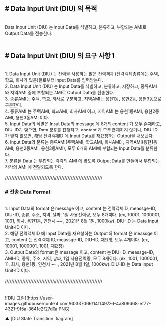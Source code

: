 
<h2># Data Input Unit (DIU) 의 목적</h2><br>
Data Input Unit (DIU) 는 Input Data를 식별하고, 분류하고, 부합되는 AMI로 Output Data를 전송한다.<br><br>
<h2># Data Input Unit (DIU) 의 요구 사항 1</h2><br>
1. Data Input Unit (DIU) 는 전력을 사용하는 많은 전력객체 (전력객체종류에는 주택, 학교, 회사가 있음)들로부터 Input Data를 입력받는다.<br>
2. Data Input Unit (DIU) 는 Input Data를 식별하고, 분류하고, 저장하고, 종류AMI 와 지역AMI 중에 부합되는 AMI로 Output Data를 전송한다.<br>
3. 종류AMI는 주택, 학교, 회사로 구분하고, 지역AMI는 용현1동, 용현2동, 용현3동으로 구분한다.<br>
4. 종류AMI 는 주택AMI, 학교AMI, 회사AMI 이고, 지역AMI 는 용현1동AMI, 용현2동AMI, 용현3동AMI 이다.<br>
5. Input Data의 식별은 Input Data의 message 에 8개의 content 가 모두 존재하고, DIU-ID가 맞으면, Data 분류를 진행하고, content 가 모두 존재하지 않거나, DIU-ID가 맞지 않으면, 해당 전력객체ID 에 Input Data를 재요청하는 Output을 내보낸다.<br>
6. Input Data의 분류는 종류AMI(주택AMI, 학교AMI, 회사AMI) , 지역AMI(용현1동AMI, 용현2동AMI, 용현3동AMI), 모두 6개의 AMI에 부합되는 Input Data를 분류한다.<br>
7. 분류된 Data 는 부합되는 각각의 AMI 에 맞도록 Output Data를 만들어서 부합되는 각각의 AMI 에 전달되도록 한다.<br><br>
//////////////////////////////////////////////////////////////<br>
<h3># 전송 Data Format</h3><br>
1. Input Data의 format 은 message 이고, content 는 전력객체ID, meassge-ID, DIU-ID, 종류, 주소, 지역, 날짜, 1일 사용전력량, 모두 8개이다. (ex, 10001, 1000001, 1001, 회사, 용현1동, 인천시 ~~ , 2021년 8월 1일, 1000kw). DIU-ID 는 Data Input Unit-ID 이다.<br>
2. 해당 전력객체ID 에 Input Data를 재요청하는 Output 의 format 은 meassge 이고, content 는 전력객체 ID, meassge-ID, DIU-ID, 재요청, 모두 4개이다. (ex, 10001, 1000001, 1001, 재요청)<br>
3. Output Data의 format 은 message 이고, content 는 DIU-ID, meassge-ID, AMI-ID, 종류, 주소, 지역, 날짜, 1일 사용전력량, 모두 8개이다. (ex, 1001, 1000001, 11, 회사, 용현1동, 인천시 ~~ , 2021년 8월 1일, 1000kw). DIU-ID 는 Data Input Unit-ID 이다.<br><br>
//////////////////////////////////////////////////////////////
<br><br><br>
![DIU 그림](https://user-images.githubusercontent.com/60337066/141149736-4a809d68-ef77-4321-9f5a-3641c2f27d0a.PNG)

▲ [DIU State Transition Diagram]<br>
